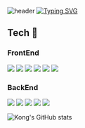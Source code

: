 ![header](https://capsule-render.vercel.app/api?type=waving&color=6994CD&text=&animation=twinkling&height=80)
[![Typing SVG](https://readme-typing-svg.demolab.com?font=Alkatra&weight=500&size=45&duration=4000&pause=3&color=6994CD&center=false&vCenter=false&multiline=true&repeat=true&width=1000&height=100&lines=Welcome+to+Kong's+GitHub!👋)](https://git.io/typing-svg)
## Tech 👋
### FrontEnd
<a href="＃" target="_blank"><img src="https://img.shields.io/badge/html5-E34F26?style=for-the-badge&logo=html5&logoColor=white"/></a>
<a href="＃" target="_blank"><img src="https://img.shields.io/badge/css3-1572B6?style=for-the-badge&logo=css3&logoColor=white"/></a>
<a href="＃" target="_blank"><img src="https://img.shields.io/badge/javascript-F7DF1E?style=for-the-badge&logo=javascript&logoColor=black"/></a>
<a href="＃" target="_blank"><img src="https://img.shields.io/badge/typescript-3178C6?style=for-the-badge&logo=typescript&logoColor=white"/></a>
<a href="＃" target="_blank"><img src="https://img.shields.io/badge/jquery-0769AD?style=for-the-badge&logo=jquery&logoColor=white"/></a>
<a href="＃" target="_blank"><img src="https://img.shields.io/badge/react-61DAFB?style=for-the-badge&logo=react&logoColor=white"/></a><br/>

### BackEnd
<a href="＃" target="_blank"><img src="https://img.shields.io/badge/nodejs-339933?style=for-the-badge&logo=nodedotjs&logoColor=white"/></a>
<a href="＃" target="_blank"><img src="https://img.shields.io/badge/spring-6DB33F?style=for-the-badge&logo=spring&logoColor=white"/></a>
<a href="＃" target="_blank"><img src="https://img.shields.io/badge/mysql-4479A1?style=for-the-badge&logo=mysql&logoColor=white"/></a>
<a href="＃" target="_blank"><img src="https://img.shields.io/badge/ec2-FF9900?style=for-the-badge&logo=amazonec2&logoColor=white"/></a>
<a href="＃" target="_blank"><img src="https://img.shields.io/badge/rds-527FFF?style=for-the-badge&logo=amazonrds&logoColor=white"/></a><br/>

![Kong's GitHub stats](https://github-readme-stats.vercel.app/api?username=kong1034&show_icons=true&theme=radical)

<!--
**kong1034/kong1034** is a ✨ _special_ ✨ repository because its `README.md` (this file) appears on your GitHub profile.

Here are some ideas to get you started:

- 🔭 I’m currently working on ...
- 🌱 I’m currently learning ...
- 👯 I’m looking to collaborate on ...
- 🤔 I’m looking for help with ...
- 💬 Ask me about ...
- 📫 How to reach me: ...
- 😄 Pronouns: ...
- ⚡ Fun fact: ...
-->
